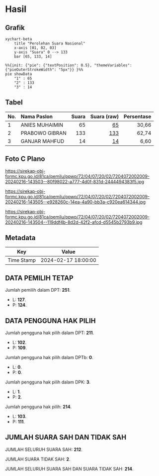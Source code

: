 # Hasil

## Grafik

```mermaid
xychart-beta
    title "Perolehan Suara Nasional"
    x-axis [01, 02, 03]
    y-axis "Suara" 0 --> 133
    bar [65, 133, 14]
```

```mermaid
%%{init: {"pie": {"textPosition": 0.5}, "themeVariables": {"pieOuterStrokeWidth": "5px"}} }%%
pie showData
    "1" : 65
    "2" : 133
    "3" : 14
```

## Tabel

| No. | Nama Paslon    | Suara | Suara (raw) | Persentase |
|:--- |:-------------- | -----:| -----------:| ----------:|
| 1   | ANIES MUHAIMIN | 65    | [65][p-1]   | 30,66      |
| 2   | PRABOWO GIBRAN | 133   | [133][p-2]  | 62,74      |
| 3   | GANJAR MAHFUD  | 14    | [14][p-3]   | 6,60       |


[p-1]: https://github.com/gigit-pemilu/pemilu-2024/blob/main/pilpres/hitung-suara/sub/72-sulawesi-tengah/sub/04-toli-toli/sub/07-baolan/sub/2002-dadakitan/sub/009-tps/sub/paslon-1.txt
[p-2]: https://github.com/gigit-pemilu/pemilu-2024/blob/main/pilpres/hitung-suara/sub/72-sulawesi-tengah/sub/04-toli-toli/sub/07-baolan/sub/2002-dadakitan/sub/009-tps/sub/paslon-2.txt
[p-3]: https://github.com/gigit-pemilu/pemilu-2024/blob/main/pilpres/hitung-suara/sub/72-sulawesi-tengah/sub/04-toli-toli/sub/07-baolan/sub/2002-dadakitan/sub/009-tps/sub/paslon-3.txt

## Foto C Plano

https://sirekap-obj-formc.kpu.go.id/81ca/pemilu/ppwp/72/04/07/20/02/7204072002009-20240216-143503--80f98022-a777-4d0f-831d-2444494383f5.jpg

https://sirekap-obj-formc.kpu.go.id/81ca/pemilu/ppwp/72/04/07/20/02/7204072002009-20240216-143505--e928260c-14ea-4a90-bb3a-c920ea614344.jpg

https://sirekap-obj-formc.kpu.go.id/81ca/pemilu/ppwp/72/04/07/20/02/7204072002009-20240216-143504--119ddf4b-8d2d-42f2-afcd-d5545b2793b9.jpg


## Metadata

| Key        | Value               |
| ---------- | ------------------- |
| Time Stamp | 2024-02-17 18:00:00 |


## DATA PEMILIH TETAP

Jumlah pemilih dalam DPT: **251**.
 * L: **127**.
 * P: **124**.

## DATA PENGGUNA HAK PILIH

Jumlah pengguna hak pilih dalam DPT: **211**.
 * L: **102**.
 * P: **109**.

Jumlah pengguna hak pilih dalam DPTb: **0**.
 * L: **0**.
 * P: **0**.

Jumlah pengguna hak pilih dalam DPK: **3**.
 * L: **1**.
 * P: **2**.

Jumlah pengguna hak pilih: **214**.
 * L: **103**.
 * P: **111**.

## JUMLAH SUARA SAH DAN TIDAK SAH

JUMLAH SELURUH SUARA SAH: **212**.

JUMLAH SUARA TIDAK SAH: **2**.

JUMLAH SELURUH SUARA SAH DAN SUARA TIDAK SAH: **214**.


